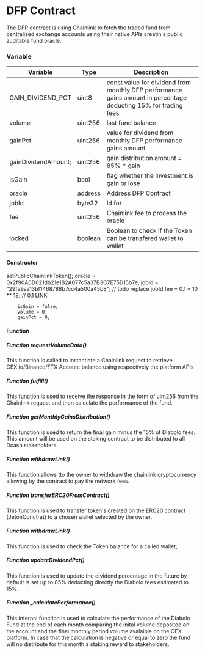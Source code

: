# DFP Contract

The DFP contract is using Chainlink to fetch the traded fund from centralized exchange accounts using their native APIs creatin a public auditable fund oracle.


### Variable

| Variable | Type | Description |
| ------ | ------ | ------ |
| GAIN_DIVIDEND_PCT | uint8  | const value for dividend from monthly DFP performance gains amount in percentage deducting 15% for trading fees 
| volume | uint256  | last fund balance
| gainPct  | uint256 | value for dividend from monthly DFP performance gains amount 
| gainDividendAmount; | uint256 | gain distribution amount = 85% * gain
| isGain | bool | flag whether the investment is gain or lose
| oracle | address | Address DFP Contract
| jobId | byte32| Id for 
| fee| uint256  | Chainlink fee to process the oracle
| locked | boolean | Boolean to check if the Token can be transfered wallet to wallet

#### Constructor
 
setPublicChainlinkToken();
        oracle = 0x2f90A6D021db21e1B2A077c5a37B3C7E75D15b7e;
        jobId = "29fa9aa13bf1468788b7cc4a500a45b8";  // todo replace jobId
        fee = 0.1 * 10 ** 18; // 0.1 LINK

        isGain = false;
        volume = 0;
        gainPct = 0;

#### Function

##### Function requestVolumeData()
This function is called to instantiate a Chainlink request to retrieve CEX.io/Binance/FTX Account balance using respectively the platform APIs 

##### Function fulfill()
This function is used to receive the response in the form of uint256 from the Chainlink request and then calculate the performance of the fund.

##### Function getMonthlyGainsDistribution()
This function is used to return the final gain minus the 15% of Diabolo fees. This amount will be used on the staking contract to be distributed to all Dcash stakeholders. 

##### Function withdrawLink()
This function allows tto the owner to withdraw the chainlink cryptocurrency allowing by the contract to pay the network fees.

##### Function transferERC20FromContract()
This function is used to transfer token's created on the ERC20 contract (JetonConctrat) to a chosen wallet selected by the owner.

##### Function withdrawLink()
This function is used to check the Token balance for a called wallet;

##### Function updateDividendPct()
This function is used to update the dividend percentage in the future by default is set up to 85% deducting directly the Diabolo fees estimated to 15%. 

##### Function _calculatePerformance()
This internal function is used to calculate the performance of the Diabolo Fund at the end of each month comparing the inital volume deposited on the account and the final monthly period volume avalaible on the CEX platform. 
In case that the calculation is negative or equal to zero the fund will no distribute for this month a staking reward to stakeholders. 
